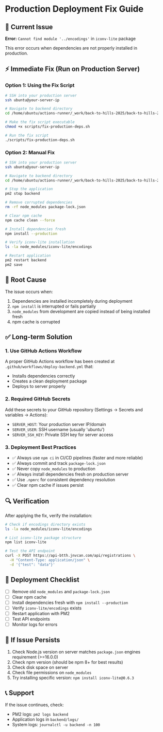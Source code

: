 # Production Deployment Fix Guide

## 🔴 Current Issue

**Error:** `Cannot find module '../encodings'` in `iconv-lite` package

This error occurs when dependencies are not properly installed in production.

## ⚡ Immediate Fix (Run on Production Server)

### Option 1: Using the Fix Script

```bash
# SSH into your production server
ssh ubuntu@your-server-ip

# Navigate to backend directory
cd /home/ubuntu/actions-runner/_work/back-to-hills-2025/back-to-hills-2025/backend

# Make the fix script executable
chmod +x scripts/fix-production-deps.sh

# Run the fix script
./scripts/fix-production-deps.sh
```

### Option 2: Manual Fix

```bash
# SSH into your production server
ssh ubuntu@your-server-ip

# Navigate to backend directory
cd /home/ubuntu/actions-runner/_work/back-to-hills-2025/back-to-hills-2025/backend

# Stop the application
pm2 stop backend

# Remove corrupted dependencies
rm -rf node_modules package-lock.json

# Clear npm cache
npm cache clean --force

# Install dependencies fresh
npm install --production

# Verify iconv-lite installation
ls -la node_modules/iconv-lite/encodings

# Restart application
pm2 restart backend
pm2 save
```

## 🔧 Root Cause

The issue occurs when:

1. Dependencies are installed incompletely during deployment
2. `npm install` is interrupted or fails partially
3. `node_modules` from development are copied instead of being installed fresh
4. npm cache is corrupted

## ✅ Long-term Solution

### 1. Use GitHub Actions Workflow

A proper GitHub Actions workflow has been created at `.github/workflows/deploy-backend.yml` that:

- Installs dependencies correctly
- Creates a clean deployment package
- Deploys to server properly

### 2. Required GitHub Secrets

Add these secrets to your GitHub repository (Settings → Secrets and variables → Actions):

- `SERVER_HOST`: Your production server IP/domain
- `SERVER_USER`: SSH username (usually 'ubuntu')
- `SERVER_SSH_KEY`: Private SSH key for server access

### 3. Deployment Best Practices

- ✅ Always use `npm ci` in CI/CD pipelines (faster and more reliable)
- ✅ Always commit and track `package-lock.json`
- ✅ Never copy `node_modules` to production
- ✅ Always install dependencies fresh on production server
- ✅ Use `.npmrc` for consistent dependency resolution
- ✅ Clear npm cache if issues persist

## 🔍 Verification

After applying the fix, verify the installation:

```bash
# Check if encodings directory exists
ls -la node_modules/iconv-lite/encodings

# List iconv-lite package structure
npm list iconv-lite

# Test the API endpoint
curl -X POST https://api-btth.jnvcan.com/api/registrations \
  -H "Content-Type: application/json" \
  -d '{"test": "data"}'
```

## 📝 Deployment Checklist

- [ ] Remove old `node_modules` and `package-lock.json`
- [ ] Clear npm cache
- [ ] Install dependencies fresh with `npm install --production`
- [ ] Verify `iconv-lite/encodings` exists
- [ ] Restart application with PM2
- [ ] Test API endpoints
- [ ] Monitor logs for errors

## 🚨 If Issue Persists

1. Check Node.js version on server matches `package.json` engines requirement (>=16.0.0)
2. Check npm version (should be npm 8+ for best results)
3. Check disk space on server
4. Check file permissions on `node_modules`
5. Try installing specific version: `npm install iconv-lite@0.6.3`

## 📞 Support

If the issue continues, check:

- PM2 logs: `pm2 logs backend`
- Application logs in `backend/logs/`
- System logs: `journalctl -u backend -n 100`
